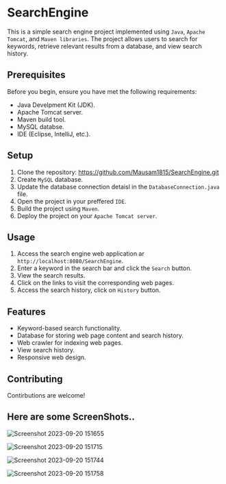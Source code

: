 # SearchEngine
This is a simple search engine project implemented using `Java`, `Apache Tomcat`, and `Maven libraries`. The project allows users to search for keywords, retrieve relevant results from a database, and view search history.

## Prerequisites
Before you begin, ensure you have met the following requirements:
- Java Develpment Kit (JDK).
- Apache Tomcat server.
- Maven build tool.
- MySQL databse.
- IDE (Eclipse, IntelliJ, etc.).

## Setup

1. Clone the repository: https://github.com/Mausam1815/SearchEngine.git
2. Create `MySQL` database.
3. Update the database connection detaisl in the `DatabaseConnection.java` file.
4. Open the project in your preffered `IDE`.
5. Build the project using `Maven`.
6. Deploy the project on your `Apache Tomcat server`.

## Usage
1. Access the search engine web application ar `http://localhost:8080/SearchEngine`.
2. Enter a keyword in the search bar and click the `Search` button.
3. View the search results.
4. Click on the links to visit the corresponding web pages.
5. Access the search history, click on `History` button.

## Features
- Keyword-based search functionality.
- Database for storing web page content and search history.
- Web crawler for indexing web pages.
- View search history.
- Responsive web design.

## Contributing
Contirbutions are welcome!

## Here are some ScreenShots..
![Screenshot 2023-09-20 151655](https://github.com/Mausam1815/SearchEngine/assets/128462297/8f3fe01e-634f-4fbf-98ab-3b175da8751b)

![Screenshot 2023-09-20 151715](https://github.com/Mausam1815/SearchEngine/assets/128462297/aa98fd1d-d8f9-467b-894d-fc2ee16725a9)

![Screenshot 2023-09-20 151744](https://github.com/Mausam1815/SearchEngine/assets/128462297/9af47573-d0b9-47af-b253-314f577c32f4)

![Screenshot 2023-09-20 151758](https://github.com/Mausam1815/SearchEngine/assets/128462297/f4ec9206-2e0e-4100-b6fb-2b6dc7e89118)

